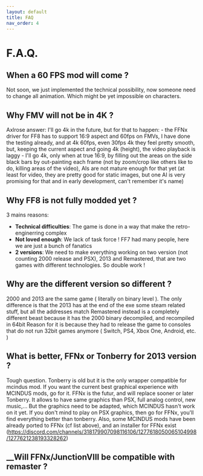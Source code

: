 ```yaml
---
layout: default
title: FAQ
nav_order: 4
---
```


# F.A.Q.

## __When a 60 FPS mod will come ?__

Not soon, we just implemented the technical possibility, now someone need to change all animation. Which might be yet impossible on characters.

## __Why FMV will not be in 4K ?__

  Axlrose answer:
  I'll go 4k in the future, but for that to happen:
    - the FFNx driver for FF8 has to support 16:9 aspect and 60fps on FMVs, I have done the testing already, and at 4k 60fps, even 30fps 4k they feel pretty smooth, but, keeping the current aspect and going 4k (height), the video playback is laggy
    - I'll go 4k, only when at true 16:9, by filling out the areas on the side black bars by out-painting each frame (not by zoom/crop like others like to do, killing areas of the video), AIs are not mature enough for that yet (at least for video, they are pretty good for static images, but one AI is very promising for that and in early development, can't remember it's name)

## __Why FF8 is not fully modded yet ?__

 3 mains reasons:
  - **Technical difficulties**: The game is done in a way that make the retro-enginerring complex
  - **Not loved enough**: We lack of task force ! FF7 had many people, here we are just a bunch of fanatics
  - **2 versions**: We need to make everything working on two version (not counting 2000 release and PSX), 2013 and Remastered, that are two games with different technologies. So double work !

## __Why are the different version so different ?__

2000 and 2013 are the same game ( literally on binary level ).
The only difference is that the 2013 has at the end of the exe some steam related stuff, but all the addresses match
Remastered instead is a completely different beast because it has the 2000 binary decompiled, and recompiled in 64bit
Reason for it is because they had to release the game to consoles that do not run 32bit games anymore ( Switch, PS4, Xbox One, Android, etc. )

## __What is better, FFNx or Tonberry for 2013 version ?__

Tough question. Tonberry is old but it is the only wrapper compatible for mcindus mod. If you want the current best graphical experience with MCINDUS mods, go for it.
FFNx is the futur, and will replace sooner or later Tonberry. It allows to have same graphics than PSX, full analog control, new music,... But the graphics need to be adapted, which MCINDUS hasn't work on it yet.
If you don't mind to play on PSX graphics, then go for FFNx, you'll find everything better than tonberry.
Also, some MCINDUS mods have been already ported to FFNx (cf list above), and an installer for FFNx exist (https://discord.com/channels/318179907098116106/1277618050065104998/1277621238193328262)

## __Will FFNx/JunctionVIII be compatible with remaster ?